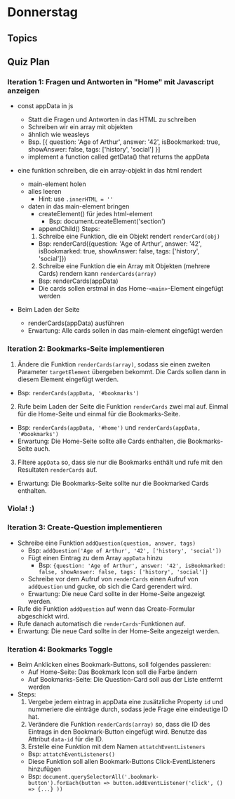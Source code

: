 <!-- markdownlint-disable -->

# Donnerstag

## Topics


## Quiz Plan

### Iteration 1: Fragen und Antworten in "Home" mit Javascript anzeigen

- const appData in js
  - Statt die Fragen und Antworten in das HTML zu schreiben
  - Schreiben wir ein array mit objekten
  - ähnlich wie weasleys
  - Bsp.
  [{
    question: 'Age of Arthur',
    answer: '42',
    isBookmarked: true,
    showAnswer: false,
    tags: ['history', 'social']
  }]
  - implement a function called getData() that returns the appData

- eine funktion schreiben, die ein array-objekt in das html rendert
  - main-element holen
  - alles leeren
    - Hint: use `.innerHTML = ''`
  - daten in das main-element bringen
    - createElement() für jedes html-element
      - Bsp: document.createElement('section')
    - appendChild()
  Steps:
    1. Schreibe eine Funktion, die ein Objekt rendert `renderCard(obj)`
      - Bsp: renderCard({question: 'Age of Arthur', answer: '42', isBookmarked: true, showAnswer: false, tags: ['history', 'social']})
    2. Schreibe eine Funktion die ein Array mit Objekten (mehrere Cards) rendern kann `renderCards(array)`
      - Bsp: renderCards(appData)
      - Die cards sollen erstmal in das Home-`<main>`-Element eingefügt werden

- Beim Laden der Seite
  - renderCards(appData) ausführen
  - Erwartung: Alle cards sollen in das main-element eingefügt werden


### Iteration 2: Bookmarks-Seite implementieren

1. Ändere die Funktion `renderCards(array)`, sodass sie einen zweiten Parameter `targetElement` übergeben bekommt. Die Cards sollen dann in diesem Element eingefügt werden.
  - Bsp: `renderCards(appData, '#bookmarks')`
2. Rufe beim Laden der Seite die Funktion `renderCards` zwei mal auf. Einmal für die Home-Seite und einmal für die Bookmarks-Seite.
  - Bsp: `renderCards(appData, '#home')` und `renderCards(appData, '#bookmarks')`
  - Erwartung: Die Home-Seite sollte alle Cards enthalten, die Bookmarks-Seite auch.
3. Filtere `appData` so, dass sie nur die Bookmarks enthält und rufe mit den Resultaten `renderCards` auf.
  - Erwartung: Die Bookmarks-Seite sollte nur die Bookmarked Cards enthalten.

### Viola! :)

### Iteration 3: Create-Question implementieren

- Schreibe eine Funktion `addQuestion(question, answer, tags)`
  - Bsp: `addQuestion('Age of Arthur', '42', ['history', 'social'])`
  - Fügt einen Eintrag zu dem Array `appData` hinzu
    - Bsp: `{question: 'Age of Arthur', answer: '42', isBookmarked: false, showAnswer: false, tags: ['history', 'social']}`
  - Schreibe vor dem Aufruf von `renderCards` einen Aufruf von `addQuestion` und gucke, ob sich die Card gerendert wird.
  - Erwartung: Die neue Card sollte in der Home-Seite angezeigt werden.
- Rufe die Funktion `addQuestion` auf wenn das Create-Formular abgeschickt wird.
- Rufe danach automatisch die `renderCards`-Funktionen auf.
- Erwartung: Die neue Card sollte in der Home-Seite angezeigt werden.

### Iteration 4: Bookmarks Toggle

- Beim Anklicken eines Bookmark-Buttons, soll folgendes passieren:
  - Auf Home-Seite: Das Bookmark Icon soll die Farbe ändern
  - Auf Bookmarks-Seite: Die Question-Card soll aus der Liste entfernt werden
- Steps:
  1. Vergebe jedem eintrag in appData eine zusätzliche Property `id` und nummeriere die einträge durch, sodass jede Frage eine eindeutige ID hat.
  2. Verändere die Funktion `renderCards(array)` so, dass die ID des Eintrags in den Bookmark-Button eingefügt wird. Benutze das Attribut `data-id` für die ID.
  3. Erstelle eine Funktion mit dem Namen `attatchEventListeners`
    - Bsp: `attatchEventListeners()`
    - Diese Funktion soll allen Bookmark-Buttons Click-EventListeners hinzufügen
    - Bsp: `document.querySelectorAll('.bookmark-button').forEach(button => button.addEventListener('click', () => {...} ))`
    

